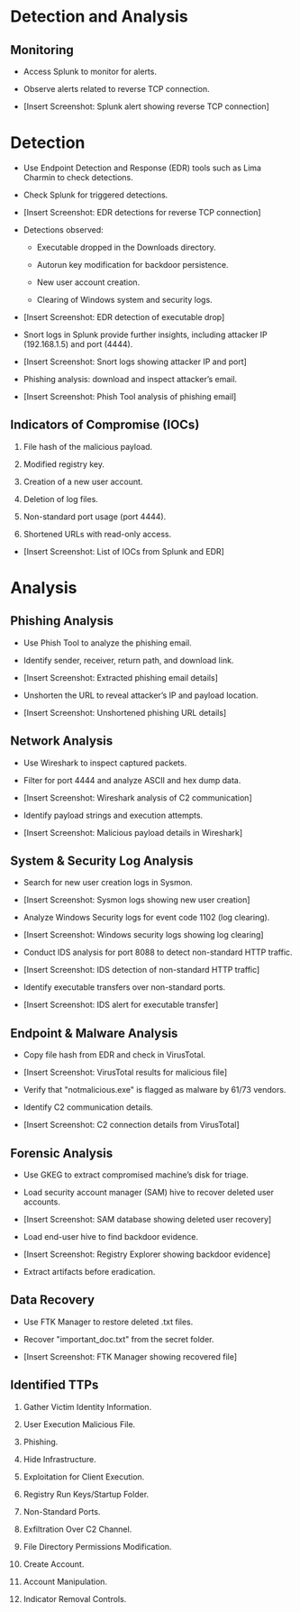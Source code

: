 # Detection and Analysis

## Monitoring

- Access Splunk to monitor for alerts.

- Observe alerts related to reverse TCP connection.

- [Insert Screenshot: Splunk alert showing reverse TCP connection]

# Detection

- Use Endpoint Detection and Response (EDR) tools such as Lima Charmin to check detections.

- Check Splunk for triggered detections.

- [Insert Screenshot: EDR detections for reverse TCP connection]

- Detections observed:

    - Executable dropped in the Downloads directory.

    - Autorun key modification for backdoor persistence.

    - New user account creation.

    - Clearing of Windows system and security logs.

- [Insert Screenshot: EDR detection of executable drop]

- Snort logs in Splunk provide further insights, including attacker IP (192.168.1.5) and port (4444).

- [Insert Screenshot: Snort logs showing attacker IP and port]

- Phishing analysis: download and inspect attacker’s email.

- [Insert Screenshot: Phish Tool analysis of phishing email]

## Indicators of Compromise (IOCs)

1. File hash of the malicious payload.

2. Modified registry key.

3. Creation of a new user account.

4. Deletion of log files.

5. Non-standard port usage (port 4444).

6. Shortened URLs with read-only access.

- [Insert Screenshot: List of IOCs from Splunk and EDR]

# Analysis 

## Phishing Analysis

- Use Phish Tool to analyze the phishing email.

- Identify sender, receiver, return path, and download link.

- [Insert Screenshot: Extracted phishing email details]

- Unshorten the URL to reveal attacker’s IP and payload location.

- [Insert Screenshot: Unshortened phishing URL details]

## Network Analysis

- Use Wireshark to inspect captured packets.

- Filter for port 4444 and analyze ASCII and hex dump data.

- [Insert Screenshot: Wireshark analysis of C2 communication]

- Identify payload strings and execution attempts.

- [Insert Screenshot: Malicious payload details in Wireshark]

## System & Security Log Analysis

- Search for new user creation logs in Sysmon.

- [Insert Screenshot: Sysmon logs showing new user creation]

- Analyze Windows Security logs for event code 1102 (log clearing).

- [Insert Screenshot: Windows security logs showing log clearing]

- Conduct IDS analysis for port 8088 to detect non-standard HTTP traffic.

- [Insert Screenshot: IDS detection of non-standard HTTP traffic]

- Identify executable transfers over non-standard ports.

- [Insert Screenshot: IDS alert for executable transfer]

## Endpoint & Malware Analysis

- Copy file hash from EDR and check in VirusTotal.

- [Insert Screenshot: VirusTotal results for malicious file]

- Verify that "notmalicious.exe" is flagged as malware by 61/73 vendors.

- Identify C2 communication details.

- [Insert Screenshot: C2 connection details from VirusTotal]

## Forensic Analysis

- Use GKEG to extract compromised machine’s disk for triage.

- Load security account manager (SAM) hive to recover deleted user accounts.

- [Insert Screenshot: SAM database showing deleted user recovery]

- Load end-user hive to find backdoor evidence.

- [Insert Screenshot: Registry Explorer showing backdoor evidence]

- Extract artifacts before eradication.

## Data Recovery

- Use FTK Manager to restore deleted .txt files.

- Recover "important_doc.txt" from the secret folder.

- [Insert Screenshot: FTK Manager showing recovered file]

## Identified TTPs

1. Gather Victim Identity Information.

2. User Execution Malicious File.

3. Phishing.

4. Hide Infrastructure.

5. Exploitation for Client Execution.

6. Registry Run Keys/Startup Folder.

7. Non-Standard Ports.

8. Exfiltration Over C2 Channel.

9. File Directory Permissions Modification.

10. Create Account.

11. Account Manipulation.

12. Indicator Removal Controls.

